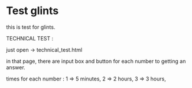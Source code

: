 # Test glints
this is test for glints.

TECHNICAL TEST : 

just open ->  technical_test.html

in that page, there are input box and button for each number to getting an answer.

times for each number : 
1 => 5 minutes,
2 => 2 hours,
3 => 3 hours,
